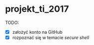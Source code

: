 # projekt_ti_2017

TODO:

- [x] założyć konto na GitHub
- [x] rozpoznać się w temacie _secure shell_
